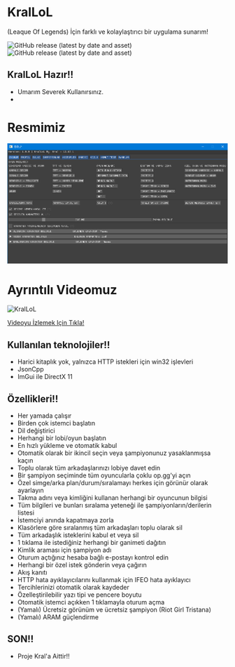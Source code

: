 # KralLoL
 (Leaque Of Legends) İçin farklı ve kolaylaştırıcı bir uygulama sunarım!

<img alt="GitHub release (latest by date and asset)" src="https://img.shields.io/github/downloads/Emre37destan/KralLoL/1.0.0/KralLoL.32BIT.exe?style=plastic">
<img alt="GitHub release (latest by date and asset)" src="https://img.shields.io/github/downloads/Emre37destan/KralLoL/1.0.0/KralLoL.64BIT.exe?style=plastic">

## KralLoL Hazır!!
* Umarım Severek Kullanırsınız.
* 
# Resmimiz
<div align = "center"> <img src = "https://raw.githubusercontent.com/Emre37destan/KralLoL/main/KralLoL_Logo.png"> </div>

# Ayrıntılı Videomuz
![KralLoL](http://img.youtube.com/vi/5g3DBYoJOQw/0.jpg)

[Videoyu İzlemek Için Tıkla!](http://www.youtube.com/watch?v=5g3DBYoJOQw "KralLoL Anlatım!")

## Kullanılan teknolojiler!!

* Harici kitaplık yok, yalnızca HTTP istekleri için win32 işlevleri
* JsonCpp
* ImGui ile DirectX 11

## Özellikleri!!

* Her yamada çalışır
* Birden çok istemci başlatın
* Dil değiştirici
* Herhangi bir lobi/oyun başlatın
* En hızlı yükleme ve otomatik kabul
* Otomatik olarak bir ikincil seçin veya şampiyonunuz yasaklanmışsa kaçın
* Toplu olarak tüm arkadaşlarınızı lobiye davet edin
* Bir şampiyon seçiminde tüm oyuncularla çoklu op.gg'yi açın
* Özel simge/arka plan/durum/sıralamayı herkes için görünür olarak ayarlayın
* Takma adını veya kimliğini kullanan herhangi bir oyuncunun bilgisi
* Tüm bilgileri ve bunları sıralama yeteneği ile şampiyonların/derilerin listesi
* İstemciyi anında kapatmaya zorla
* Klasörlere göre sıralanmış tüm arkadaşları toplu olarak sil
* Tüm arkadaşlık isteklerini kabul et veya sil
* 1 tıklama ile istediğiniz herhangi bir ganimeti dağıtın
* Kimlik araması için şampiyon adı
* Oturum açtığınız hesaba bağlı e-postayı kontrol edin
* Herhangi bir özel istek gönderin veya çağırın
* Akış kanıtı
* HTTP hata ayıklayıcılarını kullanmak için IFEO hata ayıklayıcı
* Tercihlerinizi otomatik olarak kaydeder
* Özelleştirilebilir yazı tipi ve pencere boyutu
* Otomatik istemci açıkken 1 tıklamayla oturum açma
* (Yamalı) Ücretsiz görünüm ve ücretsiz şampiyon (Riot Girl Tristana)
* (Yamalı) ARAM güçlendirme

## SON!!
* Proje Kral'a Aittir!!
